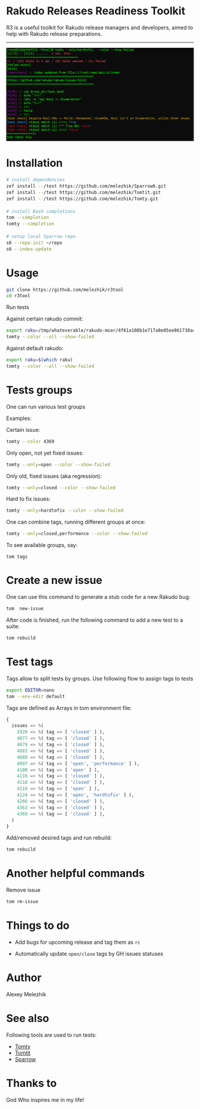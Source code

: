# Rakudo Releases Readiness Toolkit

R3 is a useful toolkit for Rakudo release managers and developers, aimed to help with Rakudo release preparations.

---

![report example](https://raw.githubusercontent.com/melezhik/r3tool/master/screenshots/r3log-sample.png)


# Installation

```bash
# install dependencies
zef install --/test https://github.com/melezhik/Sparrow6.git 
zef install --/test https://github.com/melezhik/Tomtit.git
zef install --/test https://github.com/melezhik/Tomty.git

# install Bash completions
tom --completion
tomty --completion

# setup local Sparrow repo
s6 --repo-init ~/repo
s6 --index-update
```

# Usage

```bash
git clone https://github.com/melezhik/r3tool
cd r3tool
```

Run tests

Against certain rakudo commit:

```bash
export raku=/tmp/whateverable/rakudo-moar/4f61a108b1e717a8e05ee861738a412d55be6ed4/bin/raku
tomty --color --all --show-failed
```

Against default rakudo:

```bash
export raku=$(which raku)
tomty --color --all --show-failed
```

# Tests groups

One can run various test groups

Examples:

Certain issue:

```bash
tomty --color 4369
```

Only open, not yet fixed issues:

```bash
tomty --only=open --color --show-failed
```

Only old, fixed issues (aka regression):

```bash
tomty --only=closed --color --show-failed
```

Hard to fix issues:

```bash
tomty --only=hardtofix --color --show-failed
```

One can combine tags, running different groups at once:

```bash
tomty --only=closed,performance --color --show-failed
```


To see available groups, say:

```
tom tags
```

# Create a new issue

One can use this command to generate a stub code for a new Rakudo bug:

```bash
tom  new-issue 
```

After code is finished, run the following command to add a new test to a suite:

```bash
tom rebuild
```

# Test tags

Tags allow to split tests by groups. Use following flow to assign tags to tests

```bash
export EDITOR=nano
tom --env-edit default
```

Tags are defined as Arrays in tom environment file:

```raku
{
  issues => %(
    2920 => %( tag => [ 'closed' ] ),
    4077 => %( tag => [ 'closed' ] ),
    4079 => %( tag => [ 'closed' ] ),
    4083 => %( tag => [ 'closed' ] ),
    4089 => %( tag => [ 'closed' ] ),
    4097 => %( tag => [ 'open', 'performance' ] ),
    4100 => %( tag => [ 'open' ] ),
    4116 => %( tag => [ 'closed' ] ),
    4118 => %( tag => [ 'closed' ] ),
    4119 => %( tag => [ 'open' ] ),
    4124 => %( tag => [ 'open', 'hardtofix' ] ),
    4266 => %( tag => [ 'closed' ] ),
    4363 => %( tag => [ 'closed' ] ),
    4369 => %( tag => [ 'closed' ] ),
  )
}
```

Add/removed desired tags and run rebuild:

```bash
tom rebuild
```

# Another helpful commands

Remove issue

```bash
tom rm-issue
```

# Things to do

* Add bugs for upcoming release and tag them as `rc`

* Automatically update `open/close` tags by GH issues statuses 

# Author

Alexey Melezhik

# See also

Following tools are used to run tests:

* [Tomty](https://github.com/melezhik/Tomty)
* [Tomtit](https://github.com/melezhik/Tomtit)
* [Sparrow](https://github.com/melezhik/Sparrow6)


# Thanks to

God Who inspires me in my life!

